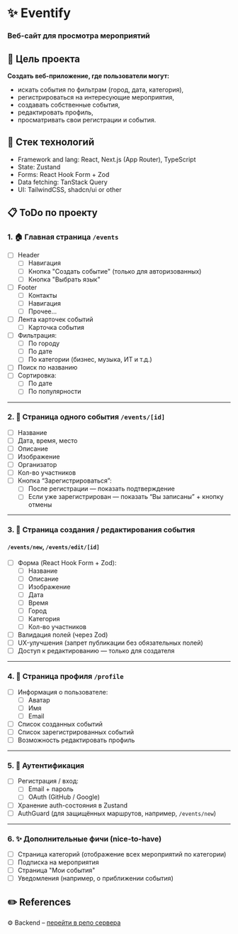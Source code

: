 # ✨ Eventify

### Веб-сайт для просмотра мероприятий

## 🎯 Цель проекта

__Создать веб-приложение, где пользователи могут:__
- искать события по фильтрам (город, дата, категория),
- регистрироваться на интересующие мероприятия,
- создавать собственные события,
- редактировать профиль,
- просматривать свои регистрации и события.

## 🧩 Стек технологий
  - Framework and lang: React, Next.js (App Router), TypeScript
  - State: Zustand
  - Forms: React Hook Form + Zod
  - Data fetching: TanStack Query
  - UI: TailwindCSS, shadcn/ui or other

## 📋 ToDo по проекту 

### 1. 🏠 Главная страница `/events`
- [ ] Header
  - [ ] Навигация
  - [ ] Кнопка "Создать событие" (только для авторизованных)
  - [ ] Кнопка "Выбрать язык"
- [ ] Footer
  - [ ] Контакты
  - [ ] Навигация
  - [ ] Прочее...  
- [ ] Лента карточек событий
  - [ ] Карточка события 
- [ ] Фильтрация:
  - [ ] По городу  
  - [ ] По дате  
  - [ ] По категории (бизнес, музыка, ИТ и т.д.)  
- [ ] Поиск по названию  
- [ ] Сортировка:
  - [ ] По дате  
  - [ ] По популярности

---

### 2. 📅 Страница одного события `/events/[id]`
- [ ] Название  
- [ ] Дата, время, место  
- [ ] Описание  
- [ ] Изображение  
- [ ] Организатор  
- [ ] Кол-во участников  
- [ ] Кнопка “Зарегистрироваться”:
  - [ ] После регистрации — показать подтверждение  
  - [ ] Если уже зарегистрирован — показать “Вы записаны” + кнопку отмены

---

### 3. 📝 Страница создания / редактирования события
#### `/events/new`, `/events/edit/[id]`
- [ ] Форма (React Hook Form + Zod):
  - [ ] Название  
  - [ ] Описание  
  - [ ] Изображение  
  - [ ] Дата  
  - [ ] Время  
  - [ ] Город  
  - [ ] Категория  
  - [ ] Кол-во участников  
- [ ] Валидация полей (через Zod)  
- [ ] UX-улучшения (запрет публикации без обязательных полей)  
- [ ] Доступ к редактированию — только для создателя

---

### 4. 👤 Страница профиля `/profile`
- [ ] Информация о пользователе:
  - [ ] Аватар  
  - [ ] Имя  
  - [ ] Email  
- [ ] Список созданных событий  
- [ ] Список зарегистрированных событий  
- [ ] Возможность редактировать профиль

---

### 5. 🔐 Аутентификация
- [ ] Регистрация / вход:
  - [ ] Email + пароль  
  - [ ] OAuth (GitHub / Google)  
- [ ] Хранение auth-состояния в Zustand  
- [ ] AuthGuard (для защищённых маршрутов, например, `/events/new`)

---

### 6. ✨ Дополнительные фичи (nice-to-have)
- [ ] Страница категорий (отображение всех мероприятий по категории)  
- [ ] Подписка на мероприятия  
- [ ] Страница "Мои события"  
- [ ] Уведомления (например, о приближении события)

## ✏️ References

⚙️ Backend – [перейти в репо сервера](https://github.com/Rummiya/eventify-api)
